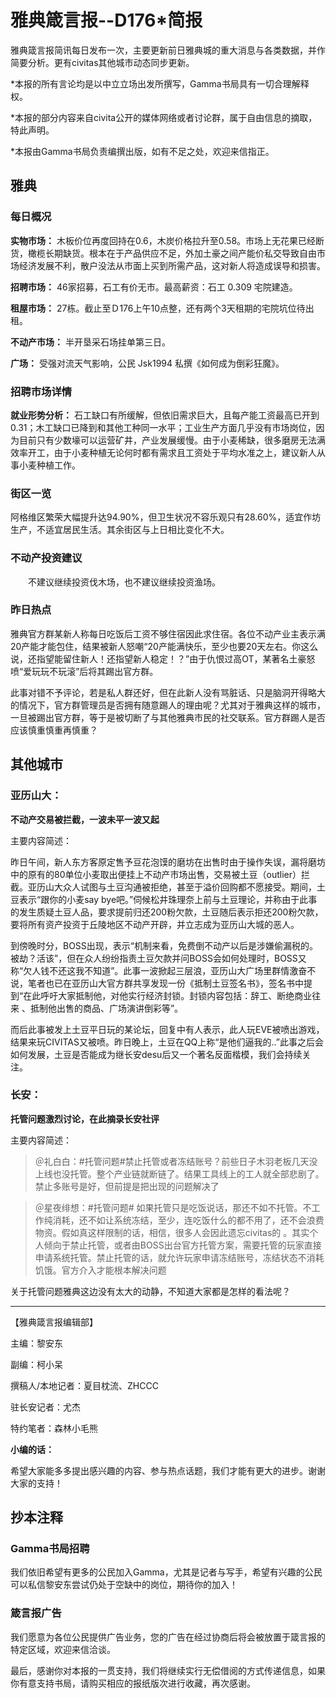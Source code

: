 # 雅典箴言报--D176*简报

雅典箴言报简讯每日发布一次，主要更新前日雅典城的重大消息与各类数据，并作简要分析。更有civitas其他城市动态同步更新。

*本报的所有言论均是以中立立场出发所撰写，Gamma书局具有一切合理解释权。 

*本报的部分内容来自civita公开的媒体网络或者讨论群，属于自由信息的摘取，特此声明。 

*本报由Gamma书局负责编撰出版，如有不足之处，欢迎来信指正。

## **雅典**

### **每日概况**

**实物市场：** 木板价位再度回持在0.6，木炭价格拉升至0.58。市场上无花果已经断货，橄榄长期缺货。根本在于产品供应不足，外加土豪之间产能价私交导致自由市场经济发展不利，散户没法从市面上买到所需产品，这对新人将造成误导和损害。 

**招聘市场：** 46家招募，石工有价无市。最高薪资：石工 0.309 宅院建造。 

**租屋市场：** 27栋。截止至Ｄ176上午10点整，还有两个3天租期的宅院坑位待出租。 

**不动产市场：** 半开垦采石场挂单第三日。 

**广场：** 受强对流天气影响，公民 Jsk1994 私撰《如何成为倒彩狂魔》。

### **招聘市场详情**

**就业形势分析：** 石工缺口有所缓解，但依旧需求巨大，且每产能工资最高已开到0.31；木工缺口已降到和其他工种同一水平；工业生产方面几乎没有市场岗位，因为目前只有少数壕可以运营矿井，产业发展缓慢。由于小麦稀缺，很多磨房无法满效率开工，由于小麦种植无论何时都有需求且工资处于平均水准之上，建议新人从事小麦种植工作。

### **街区一览** 

阿格维区繁荣大幅提升达94.90%，但卫生状况不容乐观只有28.60%，适宜作坊生产，不适宜居民生活。其余街区与上日相比变化不大。

### **不动产投资建议**

　　不建议继续投资伐木场，也不建议继续投资渔场。 

### **昨日热点**

雅典官方群某新人称每日吃饭后工资不够住宿因此求住宿。各位不动产业主表示满20产能才能包住，结果被新人怒嘲“20产能满快乐，至少也要20天左右。你这么说，还指望能留住新人！还指望新人稳定！？”由于仇恨过高OT，某著名土豪怒喷“爱玩玩不玩滚”后将其踢出官方群。 

此事对错不予评论，若是私人群还好，但在此新人没有骂脏话、只是脑洞开得略大的情况下，官方群管理员是否拥有随意踢人的理由呢？尤其对于雅典这样的城市，一旦被踢出官方群，等于是被切断了与其他雅典市民的社交联系。官方群踢人是否应该慎重慎重再慎重？ 

## **其他城市**

### **亚历山大：**

**不动产交易被拦截，一波未平一波又起**

主要内容简述： 

昨日午间，新人东方客原定售予豆花泡馍的磨坊在出售时由于操作失误，漏将磨坊中的原有的80单位小麦取出便挂上不动产市场出售，交易被土豆（outlier）拦截。亚历山大众人试图与土豆沟通被拒绝，甚至于溢价回购都不愿接受。期间，土豆表示“跟你的小麦say bye吧。”伺候松井珠理奈上前与土豆理论，并称由于此事的发生质疑土豆人品，要求提前归还200粉欠款，土豆随后表示拒还200粉欠款，要将所有资产投资于丘陵地区不动产开辟，并立志成为亚历山大城的恶人。 

到傍晚时分，BOSS出现，表示“机制来看，免费倒不动产以后是涉嫌偷漏税的。被劫？活该”，但在众人纷纷指责土豆欠款并问BOSS会如何处理时，BOSS又称“欠人钱不还这我不知道”。此事一波掀起三层浪，亚历山大广场里群情激奋不说，笔者也已在亚历山大官方群共享发现一份《抵制土豆签名书》，签名书中提到“在此呼吁大家抵制他，对他实行经济封锁。封锁内容包括：辞工、断绝商业往来 、抵制他出售的商品、广场演讲倒彩等”。 

而后此事被发上土豆平日玩的某论坛，回复中有人表示，此人玩EVE被喷出游戏，结果来玩CIVITAS又被喷。昨日晚上，土豆在QQ上称“是他们逼我的..”此事之后会如何发展，土豆是否能成为继长安desu后又一个著名反面楷模，我们会持续关注。

### **长安：**

**托管问题激烈讨论，在此摘录长安社评**

主要内容简述： 

> ＠礼白白：#托管问题#禁止托管或者冻结账号？前些日子木羽老板几天没上线也没托管。整个产业链就断链了。结果工具线上的工人就全部悲剧了。 禁止多账号是好，但前提是把出现的问题解决了 

> ＠星夜绯想：#托管问题# 如果托管只是吃饭说话，那还不如不托管。不工作纯消耗，还不如让系统冻结，至少，连吃饭什么的都不用了，还不会浪费物资。假如真这样限制的话，相信，很多人会因此遗忘civitas的 。其实个人倾向于禁止托管，或者由BOSS出台官方托管方案，需要托管的玩家直接申请系统托管。禁止托管的话，就允许玩家申请冻结账号，冻结状态不消耗饥饿。官方介入才能根本解决问题 

关于托管问题雅典这边没有太大的动静，不知道大家都是怎样的看法呢？

---

【雅典箴言报编辑部】 

主编：黎安东 

副编：柯小呆 

撰稿人/本地记者：夏目枕流、ZHCCC 

驻长安记者：尤杰 

特约笔者：森林小毛熊

**小编的话：** 

希望大家能多多提出感兴趣的内容、参与热点话题，我们才能有更大的进步。谢谢大家的支持！

## 抄本注释

### Gamma书局招聘 

我们依旧希望有更多的公民加入Gamma，尤其是记者与写手，希望有兴趣的公民可以私信黎安东尝试仍处于空缺中的岗位，期待你的加入！

### 箴言报广告 

我们愿意为各位公民提供广告业务，您的广告在经过协商后将会被放置于箴言报的特定区域，欢迎来信洽谈。

最后，感谢你对本报的一贯支持，我们将继续实行无偿借阅的方式传递信息，如果你有意支持书局，请购买相应的报纸版次进行收藏，再次感谢。

